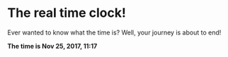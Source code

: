# The real time clock!

Ever wanted to know what the time is? Well, your journey is about to end!

**The time is Nov 25, 2017, 11:17**